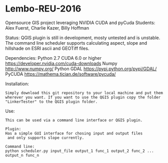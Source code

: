 # Lembo-REU-2016
Opensource GIS project leveraging NVIDIA CUDA and pyCuda
Students: Alex Fuerst, Charlie Kazer, Billy Hoffman


Status:
    QGIS plugin is still in development, mosty untested and is unstable.
    The command line scheduler supports calculating aspect, slope and 
    hillshade on ESRI ascii and GEOTiff files.

Dependencies:
    Python 2.7
    CUDA 6.0 or higher
        https://developer.nvidia.com/cuda-downloads
    Numpy
        http://www.numpy.org/
    Python GDAL
        https://pypi.python.org/pypi/GDAL/
    PyCUDA
        https://mathema.tician.de/software/pycuda/

Installation:

    Simply download this git repository to your local machine and put them
    wherever you want. If you want to use the QGIS plugin copy the folder
    "LinkerTester" to the QGIS plugin folder.

Use:

    This can be used via a command line interface or QGIS plugin. 
    
    Plugin:
    Has a simple GUI interface for chosing input and output files
     and only supports slope currently.

    Command line:
    python scheduler.py input_file output_1 func_1 output_2 func_2 ... output_n func_n
